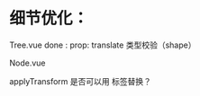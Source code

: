 # 细节优化：

Tree.vue
done : prop: translate 类型校验（shape）


Node.vue

applyTransform 是否可以用 <transition> 标签替换？

